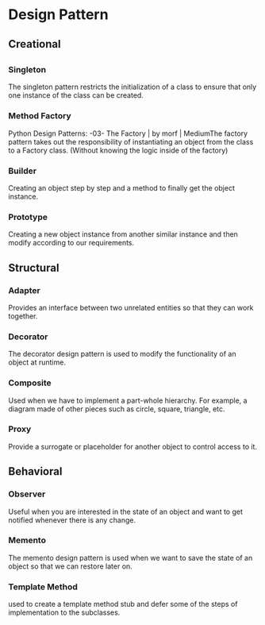 <h1>Design Pattern</h1>

<h2>Creational<h2> 
<h3>Singleton</h3> 
The singleton pattern restricts the initialization of a class to ensure that only one instance of the class can be created. 

<h3>Method Factory</h3> 
Python Design Patterns: -03- The Factory | by morf | MediumThe factory pattern takes out the responsibility of instantiating an object from the class to a Factory class. (Without knowing the logic inside of the factory) 

<h3>Builder</h3> 
Creating an object step by step and a method to finally get the object instance. 

<h3>Prototype</h3> 
Creating a new object instance from another similar instance and then modify according to our requirements.  

<h2>Structural</h2>

<h3>Adapter</h3> 
Provides an interface between two unrelated entities so that they can work together. 

<h3>Decorator</h3> 
The decorator design pattern is used to modify the functionality of an object at runtime.  

<h3>Composite</h3> 
Used when we have to implement a part-whole hierarchy. For example, a diagram made of other pieces such as circle, square, triangle, etc. 

<h3>Proxy</h3>
Provide a surrogate or placeholder for another object to control access to it.
 

<h2>Behavioral</h2> 

<h3>Observer</h3> 
Useful when you are interested in the state of an object and want to get notified whenever there is any change. 

<h3>Memento</h3> 
The memento design pattern is used when we want to save the state of an object so that we can restore later on. 

<h3>Template Method</h3> 
used to create a template method stub and defer some of the steps of implementation to the subclasses. 

 
 
